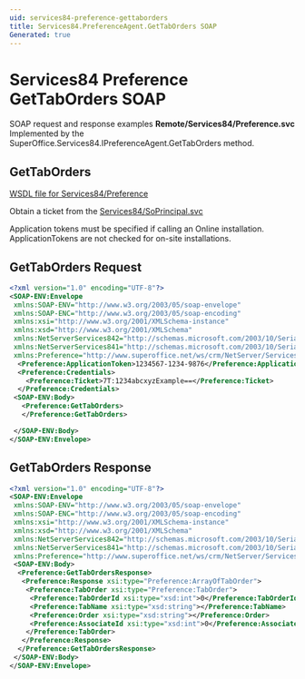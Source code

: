 ```yaml
---
uid: services84-preference-gettaborders
title: Services84.PreferenceAgent.GetTabOrders SOAP
Generated: true
---
```


# Services84 Preference GetTabOrders SOAP

SOAP request and response examples **Remote/Services84/Preference.svc**
Implemented by the <see cref="M:SuperOffice.Services84.IPreferenceAgent.GetTabOrders">SuperOffice.Services84.IPreferenceAgent.GetTabOrders</see> method.

## GetTabOrders






[WSDL file for Services84/Preference](../Services84-Preference.md)

Obtain a ticket from the [Services84/SoPrincipal.svc](../SoPrincipal/SoPrincipal.md)

Application tokens must be specified if calling an Online installation. ApplicationTokens are not checked for on-site installations.

## GetTabOrders Request

```xml
<?xml version="1.0" encoding="UTF-8"?>
<SOAP-ENV:Envelope
 xmlns:SOAP-ENV="http://www.w3.org/2003/05/soap-envelope"
 xmlns:SOAP-ENC="http://www.w3.org/2003/05/soap-encoding"
 xmlns:xsi="http://www.w3.org/2001/XMLSchema-instance"
 xmlns:xsd="http://www.w3.org/2001/XMLSchema"
 xmlns:NetServerServices842="http://schemas.microsoft.com/2003/10/Serialization/Arrays"
 xmlns:NetServerServices841="http://schemas.microsoft.com/2003/10/Serialization/"
 xmlns:Preference="http://www.superoffice.net/ws/crm/NetServer/Services84">
  <Preference:ApplicationToken>1234567-1234-9876</Preference:ApplicationToken>
  <Preference:Credentials>
    <Preference:Ticket>7T:1234abcxyzExample==</Preference:Ticket>
  </Preference:Credentials>
 <SOAP-ENV:Body>
   <Preference:GetTabOrders>
   </Preference:GetTabOrders>

 </SOAP-ENV:Body>
</SOAP-ENV:Envelope>

```


## GetTabOrders Response

```xml
<?xml version="1.0" encoding="UTF-8"?>
<SOAP-ENV:Envelope
 xmlns:SOAP-ENV="http://www.w3.org/2003/05/soap-envelope"
 xmlns:SOAP-ENC="http://www.w3.org/2003/05/soap-encoding"
 xmlns:xsi="http://www.w3.org/2001/XMLSchema-instance"
 xmlns:xsd="http://www.w3.org/2001/XMLSchema"
 xmlns:NetServerServices842="http://schemas.microsoft.com/2003/10/Serialization/Arrays"
 xmlns:NetServerServices841="http://schemas.microsoft.com/2003/10/Serialization/"
 xmlns:Preference="http://www.superoffice.net/ws/crm/NetServer/Services84">
 <SOAP-ENV:Body>
  <Preference:GetTabOrdersResponse>
   <Preference:Response xsi:type="Preference:ArrayOfTabOrder">
    <Preference:TabOrder xsi:type="Preference:TabOrder">
     <Preference:TabOrderId xsi:type="xsd:int">0</Preference:TabOrderId>
     <Preference:TabName xsi:type="xsd:string"></Preference:TabName>
     <Preference:Order xsi:type="xsd:string"></Preference:Order>
     <Preference:AssociateId xsi:type="xsd:int">0</Preference:AssociateId>
    </Preference:TabOrder>
   </Preference:Response>
  </Preference:GetTabOrdersResponse>
 </SOAP-ENV:Body>
</SOAP-ENV:Envelope>

```


